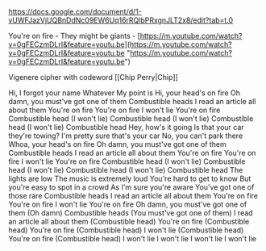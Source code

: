 https://docs.google.com/document/d/1-vUWFJazVjUQBnDdNc09EW6Uq16rRQlbPRxgnJLT2x8/edit?tab=t.0

You're on fire - They might be giants - [https://m.youtube.com/watch?v=0gFECzmDLrI&feature=youtu.be](https://m.youtube.com/watch?v=0gFECzmDLrI&feature=youtu.be "https://m.youtube.com/watch?v=0gFECzmDLrI&feature=youtu.be")


Vigenere cipher with codeword [[Chip Perry|Chip]]

Hi, I forgot your name
Whatever
My point is
Hi, your head's on fire
Oh damn, you must've got one of them
Combustible heads
I read an article all about them
You're on fire
You're on fire
I won't lie
You're on fire
Combustible head (I won't lie)
Combustible head (I won't lie)
Combustible head (I won't lie)
Combustible head
Hey, how's it going
Is that your car they're towing?
I'm pretty sure that's your car
No, you can't park there
Whoa, your head's on fire
Oh damn, you must've got one of them
Combustible heads
I read an article all about them
You're on fire
You're on fire
I won't lie
You're on fire
Combustible head (I won't lie)
Combustible head (I won't lie)
Combustible head (I won't lie)
Combustible head
The lights are low
The music is extremely loud 
You're hard to get to know
But you're easy to spot in a crowd
As I'm sure you're aware
You've got one of those rare
Combustible heads
I read an article all about them
You're on fire
You're on fire 
I won't lie 
You're on fire
Oh damn, you must've got one of them (Oh damn)
Combustible heads (You must've got one of them)
I read an article all about them (Combustible head)
You're on fire (Combustible head)
You're on fire (Combustible head)
I won't lie (Combustible head)
You're on fire (Combustible head)
I won't lie
I won't lie
I won't lie
I won't lie
